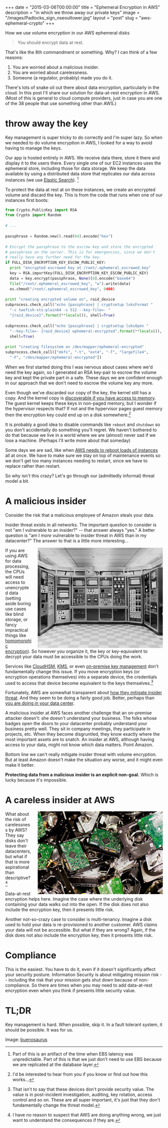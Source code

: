 +++
date = "2015-03-06T00:00:00"
title = "Ephemeral Encryption in AWS"
description = "in which we throw away our private keys"
image = "/images/Padlocks_sign_nseoultower.jpg"
layout = "post"
slug = "aws-ephemeral-crypto"
+++

How we use volume encryption in our AWS ephemeral disks

<!--more-->

> You should encrypt data at rest. 

That's like the 8th commandment or something. Why? I can think of a few reasons:

1. You are worried about a malicious insider. 
2. You are worried about carelessness.
3. Someone (a regulator, probably) made you do it.

There's lots of snake oil out there about data encryption, particularly in the cloud. In this post I'll share our solution for data-at-rest encryption in AWS. (Most of this is general to cloud compute providers, just in case you are one of the 38 people that use something other than AWS.)

# throw away the key

Key management is super tricky to do correctly and I'm super lazy. So when we needed to do volume encryption in AWS, I looked for a way to avoid having to manage the keys.

Our app is hosted entirely in AWS. We receive data there, store it there and display it to the users there. Every single one of our EC2 instances uses the ephemeral store, including those for data storage. We keep the data available by using a distributed data store that replicates our data across instances (we use [Elastic Search](http://www.elasticsearch.org/)). [^ebs] 

[^ebs]: Part of this is an artifact of the time when EBS latency was unpredictable. Part of this is that we just don't need to use EBS because we are replicated at the database layer.

To protect the data at rest at on these instances, we create an encrypted volume and discard the key. This is from the code that runs when one of our instances first boots:

~~~python
from Crypto.PublicKey import RSA
from Crypto import Random

# ...

passphrase = Random.new().read(64).encode("hex")

# Encrypt the passphrase to the escrow key and store the encrypted
# passphrase on the server. This is for emergencies, since we don't
# really have any further need for the key.
if FULL_DISK_ENCRYPTION_KEY_ESCOW_PUBLIC_KEY:
  print "encrypted escrowed key at /root/.ephemeral_escrowed_key"
  key = RSA.importKey(FULL_DISK_ENCRYPTION_KEY_ESCOW_PUBLIC_KEY)
  data = key.encrypt(passphrase, None)[0].encode("base64")
  file("/root/.ephemeral_escrowed_key", "w").write(data)
  os.chmod("/root/.ephemeral_escrowed_key", 0400)

print "creating encrypted volume on", raid_device
subprocess.check_call("echo {passphrase} | cryptsetup luksFormat "
  "-c twofish-xts-plain64 -s 512 --key-file=- "
  "{raid_device}".format(**locals()), shell=True)

subprocess.check_call("echo {passphrase} | cryptsetup luksOpen "
  "--key-file=- {raid_device} ephemeral-encrypted".format(**locals()),
  shell=True)

print "creating filesystem on /dev/mapper/ephemeral-encrypted"
subprocess.check_call(["mkfs", "-t", "ext4", "-T", "largefile4",
  "-F", "/dev/mapper/ephemeral-encrypted"])
~~~

When we first started doing this I was nervous about cases where we'd need the key again, so I generated an RSA key-pair to escrow the volume key and kept the private part in a safe. These days we are confident enough in our approach that we don't need to escrow the volume key any more.

Even though we've discarded our copy of the key, the kernel still has a copy. And the kernel copy is [discoverable if you have access to memory](http://events.ccc.de/camp/2007/Fahrplan/attachments/1300-Cryptokey_forensics_A.pdf). The guest kernel keeps these keys in non-paged memory, but I wonder if the hypervisor respects that? If not and the hypervisor pages guest memory then the encryption key could end up on a disk somewhere.[^future_work]

[^future_work]: I'd be interested to hear from you if you know or find out how this works...

It is probably a good idea to disable commands like `reboot` and `shutdown` so you don't accidentally do something you'll regret. We haven't bothered to do that because we live in a world where we are (almost) never sad if we lose a machine. (Perhaps I'll write more about that someday)

Some days we are sad, like when [AWS needs to reboot loads of instances](http://aws.amazon.com/blogs/aws/ec2-maintenance-update/) all at once. We have to make sure we stay on top of maintenance events so we don't get too many instances needing to restart, since we have to replace rather than restart.

So why isn't this crazy? Let's go through our (admittedly informal) threat model a bit.

# A malicious insider

Consider the risk that a malicious employee of Amazon steals your data.

Insider threat exists in all networks. The important question to consider is not "am I vulnerable to an insider?" -- that answer always "yes." A better question is "am I *more* vulnerable to insider threat in AWS than in my datacenter?" The answer to that is a little more interesting...

<img style="float: right; width: 400px; padding-left: 20px;" src="/images/299px-RFControlPanel2.jpg" />

If you are using AWS for data processing, the CPUs will need access to unencrypted data (setting aside boring use cases like blind storage, or fancy impractical things like [homomorphic encryption](http://www.wired.com/2014/11/hacker-lexicon-homomorphic-encryption/)). So however you organize it, the key or key-equivalent to decrypt your data must be accessible to the CPUs doing the work.

Services like [CloudHSM](http://aws.amazon.com/cloudhsm/), [KMS](http://aws.amazon.com/kms/), or even [on-premise key management](http://www.safenet-inc.com/data-encryption/hardware-security-modules-hsms/) don't fundamentally change this issue. If you move encryption keys (or encryption operations themselves) into a separate device, the credentials used to access that device become equivalent to the keys themselves.[^cloudhsm]

[^cloudhsm]: That isn't to say that these devices don't provide security value. The value is in post-incident investigation, auditing, key rotation, access control and so on. These are all super important, it's just that they don't fundamentally change the threat model.

Fortunately, AWS are somewhat transparent about [how they mitigate insider threat](http://d0.awsstatic.com/whitepapers/Security/AWS%20Security%20Whitepaper.pdf). And they seem to be doing a fairly good job. Better, perhaps than [you are doing in your data center](http://www.datacenterknowledge.com/archives/2007/12/08/oceans-11-data-center-robbery-in-london/).

A malicious insider at AWS faces another challenge that an on-premise attacker doesn't: she doesn't understand your business. The folks whose badges open the doors to your datacenter probably understand your business pretty well. They sit in company meetings, they participate in projects, etc. When they become disgruntled, they know exactly where the most important assets are to snatch. An insider at AWS, although having access to your data, might not know which data matters. Point Amazon.

Bottom line we can't really mitigate insider threat with volume encryption. But at least Amazon doesn't make the situation any worse, and it might even make it better.

**Protecting data from a malicious insider is an explicit non-goal.** Which is lucky because it's impossible.

# A careless insider at AWS

<img style="float: right; width: 400px; padding-left: 20px;" src="/images/88b5821e80b3b19f9813bd0c5d9919d9_623x412.jpg" />

What about the risk of carelessness by AWS? They say disks don't leave their datacenters, but what if that is more aspirational than descriptive? [^caveat]

[^caveat]: I have no reason to suspect that AWS are doing anything wrong, we just want to understand the consequences if they are.

Data-at-rest encryption helps here. Imagine the case where the underlying disk containing your data walks out into the open. If the disk does not also include the encryption key, then it presents little risk.

Another not-so-crazy case to consider is multi-tenancy. Imagine a disk used to hold your data is re-provisioned to another customer. AWS claims your data will not be accessible. But what if they are wrong? Again, if the disk does not also include the encryption key, then it presents little risk.

# Compliance

This is the easiest. You have to do it, even if it doesn't significantly affect your security posture. Information Security is about mitigating mission risk -- including the risk that your mission gets shut down because of non-compliance. So there are times when you may need to add data-at-rest encryption even when you think if presents little security value.

# TL;DR

Key management is hard. When possible, skip it. In a fault tolerant system, it should be possible. It was for us.

Image: [buenosaurus](http://commons.wikimedia.org/wiki/User:Optx)

